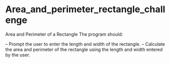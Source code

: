 # Area_and_perimeter_rectangle_challenge

Area and Perimeter of a Rectangle
The program should:

– Prompt the user to enter the length and width of the rectangle.
– Calculate the area and perimeter of the rectangle using the length and width entered by the user.
